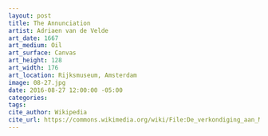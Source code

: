 ```yaml
---
layout: post
title: The Annunciation
artist: Adriaen van de Velde
art_date: 1667
art_medium: Oil
art_surface: Canvas
art_height: 128
art_width: 176
art_location: Rijksmuseum, Amsterdam
image: 08-27.jpg
date: 2016-08-27 12:00:00 -05:00
categories:
tags:
cite_author: Wikipedia
cite_url: https://commons.wikimedia.org/wiki/File:De_verkondiging_aan_Maria_Rijksmuseum_SK-A-2688.jpeg
---
```

